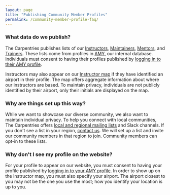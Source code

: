 ```yaml
---
layout: page
title: "Publishing Community Member Profiles"
permalink: /community-member-profile-faq/
---
```


### What data do we publish?
The Carpentries publishes lists of our [Instructors](/instructors/), [Maintainers](/maintainers/), [Mentors](/mentors/), and  [Trainers](/trainers/). These lists come from profiles in [AMY](https://amy.carpentries.org), our internal database.  Individuals must consent to having their profiles published by  [logging in to their AMY profile](https://docs.carpentries.org/topic_folders/workshop_administration/amy_manual.html#instructor-login).

Instructors may also appear on our [Instructor map](/instructors-map/) if they have identified an airport in their profile.  The map offers aggregate information about where our instructors are based. To maintain privacy, individuals are not publicly identified by their airport, only their initials are displayed on the map.

### Why are things set up this way?
While we want to showcase our diverse community, we also want to maintain individual privacy. To help you connect with local communities, The Carpentries offers [local and regional mailing lists](https://docs.carpentries.org/topic_folders/regional_communities/index.html) and Slack channels. If you don't see a list in your region, [contact us](mailto:team@carpentries.org).  We will set up a list and invite our community members in that region to join. Community members can opt-in to these lists.


### Why don't I see my profile on the website?
For your profile to appear on our website, you must consent to having your profile published by  [logging in to your AMY profile](https://docs.carpentries.org/topic_folders/workshop_administration/amy_manual.html#instructor-login). In order to show up on the Instructor map, you must also specify your airport. The airport closest to you may not be the one you use the most; how you identify your location is up to you.



